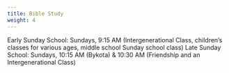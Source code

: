 ```yaml
---
title: Bible Study
weight: 4
---
```


Early Sunday School: Sundays, 9:15 AM (Intergenerational Class, children’s classes for various ages, middle school Sunday school class)
Late Sunday School: Sundays, 10:15 AM (Bykota) & 10:30 AM (Friendship and an Intergenerational Class)